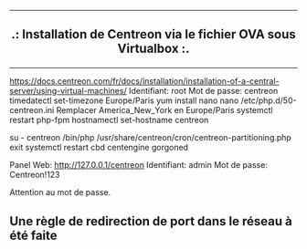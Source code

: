 --------------------------------------------------------------------------------------------------------------------------------------------------------------------------------------------
## <p align='center'> .: Installation de Centreon via le fichier OVA sous Virtualbox :. </p>

--------------------------------------------------------------------------------------------------------------------------------------------------------------------------------------------
https://docs.centreon.com/fr/docs/installation/installation-of-a-central-server/using-virtual-machines/
Identifiant: root
Mot de passe: centreon
timedatectl set-timezone Europe/Paris
yum install nano
nano /etc/php.d/50-centreon.ini
Remplacer America_New_York en  Europe/Paris
systemctl restart php-fpm
hostnamectl set-hostname centreon

su - centreon
/bin/php /usr/share/centreon/cron/centreon-partitioning.php
exit
systemctl restart cbd centengine gorgoned

Panel Web: http://127.0.0.1/centreon
Identifiant:  admin
Mot de passe: Centreon!123

Attention au mot de passe.

Une règle de redirection de port dans le réseau à été faite
----------------------------------------------------------------------------------------------------------------------------

